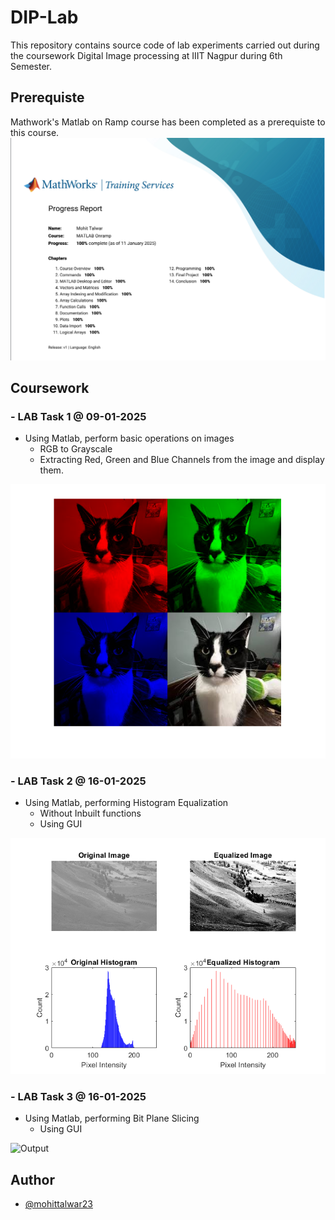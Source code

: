 
# DIP-Lab

This repository contains source code of lab experiments carried out during the coursework Digital Image processing at IIIT Nagpur during 6th Semester.

## Prerequiste

Mathwork's Matlab on Ramp course has been completed as a prerequiste to this course.
![Output](https://github.com/mohittalwar23/DIP-Lab/blob/main/matlab_report.png?raw=true)


## Coursework

### - LAB Task 1  @ 09-01-2025
- Using Matlab, perform basic operations on images
   - RGB to Grayscale
   - Extracting Red, Green and Blue Channels from the image and display them.

![Output](https://github.com/mohittalwar23/DIP-Lab/blob/main/lab1out.png?raw=true)

### - LAB Task 2  @ 16-01-2025
- Using Matlab, performing Histogram Equalization
   - Without Inbuilt functions
   - Using GUI

![Output](https://github.com/mohittalwar23/DIP-Lab/blob/main/lab2out.png?raw=true)

### - LAB Task 3  @ 16-01-2025
- Using Matlab, performing Bit Plane Slicing
   - Using GUI

![Output](https://github.com/mohittalwar23/DIP-Lab/blob/main/lab3out.png?raw=true)

## Author

- [@mohittalwar23](https://www.github.com/mohittalwar23)

